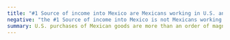 ```yaml
---
title: "#1 Source of income into Mexico are Mexicans working in U.S. and sending money home"
negative: "the #1 Source of income into Mexico is not Mexicans working in US and sending money home"
summary: U.S. purchases of Mexican goods are more than an order of magnitude larger.
---
```

